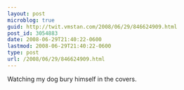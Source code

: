 ```yaml
---
layout: post
microblog: true
guid: http://twit.vmstan.com/2008/06/29/846624909.html
post_id: 3054883
date: 2008-06-29T21:40:22-0600
lastmod: 2008-06-29T21:40:22-0600
type: post
url: /2008/06/29/846624909.html
---
```

Watching my dog bury himself in the covers.
